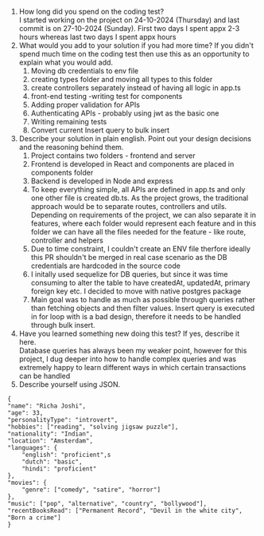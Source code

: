 1. How long did you spend on the coding test? <br/>
I started working on the project on 24-10-2024 (Thursday) and last commit is on 27-10-2024 (Sunday). First two days I spent appx 2-3 hours whereas last two days I spent appx hours
2. What would you add to your solution if you had more time? If you didn't spend much time on the coding test then use this as an opportunity to explain what you would add. <br/>
   1. Moving db credentials to env file
   2. creating types folder and moving all types to this folder
   3. create controllers separately instead of having all logic in app.ts
   4. front-end testing -writing test for components
   5. Adding proper validation for APIs
   6. Authenticating APIs - probably using jwt as the basic one
   7. Writing remaining tests
   8. Convert current Insert query to bulk insert
3. Describe your solution in plain english. Point out your design decisions and the reasoning behind them.
   1. Project contains two folders - frontend and server
   2. Frontend is developed in React and components are placed in components folder
   3. Backend is developed in Node and express
   4. To keep everything simple, all APIs are defined in app.ts and only one other file is created db.ts. As the project grows, the traditional approach would be to separate routes, controllers and utils. Depending on requirements of the project, we can also separate it in features, where each folder would represent each feature and in this folder we can have all the files needed for the feature - like route, controller and helpers
   5. Due to time constraint, I couldn't create an ENV file therfore ideally this PR shouldn't be merged in real case scenario as the DB credentials are hardcoded in the source code
   6. I initally used sequelize for DB queries, but since it was time consuming to alter the table to have createdAt, updatedAt, primary foreign key etc. I decided to move with native postgres package
   7. Main goal was to handle as much as possible through queries rather than fetching objects and then filter values. Insert query is executed in for loop with is a bad design, therefore it needs to be handled through bulk insert.
4. Have you learned something new doing this test? If yes, describe it here. <br/>
Database queries has always been my weaker point, however for this project, I dug deeper into how to handle complex queries and was extremely happy to learn different ways in which certain transactions can be handled
5. Describe yourself using JSON. <br/>
```
{
"name": "Richa Joshi",
"age": 33,
"personalityType": "introvert",
"hobbies": ["reading", "solving jigsaw puzzle"],
"nationality": "Indian",
"location": "Amsterdam",
"languages": {
    "english": "proficient",s
    "dutch": "basic",
    "hindi": "proficient"
},
"movies": {
    "genre": ["comedy", "satire", "horror"]
}, 
"music": ["pop", "alternative", "country", "bollywood"],
"recentBooksRead": ["Permanent Record", "Devil in the white city", "Born a crime"]
}
```

    









